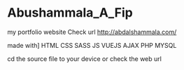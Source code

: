 # Abushammala_A_Fip

my portfolio website Check url 
http://abdalshammala.com/

made with]
HTML
CSS 
SASS
JS
VUEJS
AJAX
PHP
MYSQL


cd the source file to your device or check the web url
